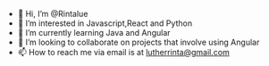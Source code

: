 - 👋 Hi, I’m @Rintalue
- 👀 I’m interested in Javascript,React and Python
- 🌱 I’m currently learning Java and Angular
- 💞️ I’m looking to collaborate on projects that involve using Angular
- 📫 How to reach me via email is at lutherrinta@gmail.com

<!---
Rintalue/Rintalue is a ✨ special ✨ repository because its `README.md` (this file) appears on your GitHub profile.
You can click the Preview link to take a look at your changes.
--->
